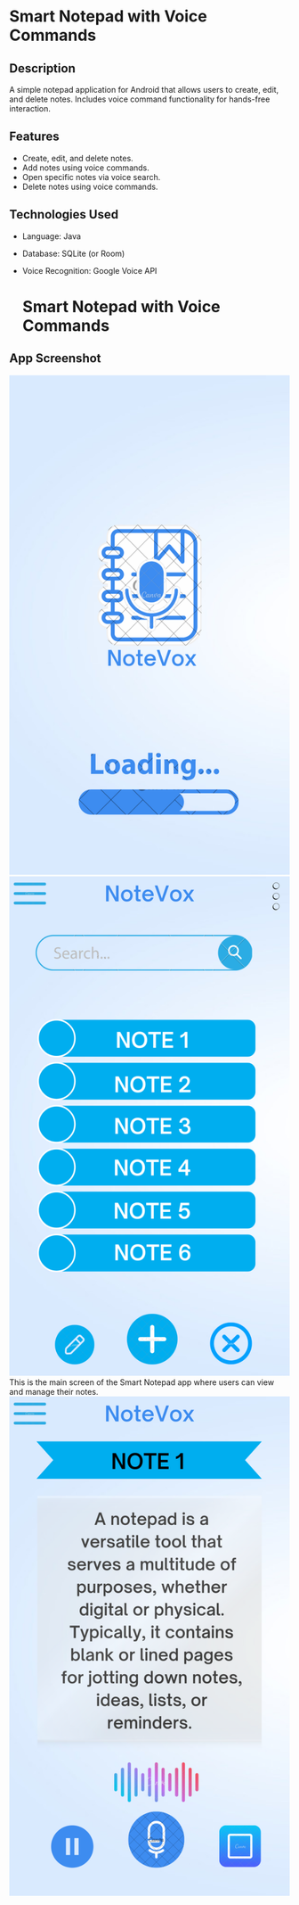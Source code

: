 # Smart Notepad with Voice Commands

## Description
A simple notepad application for Android that allows users to create, edit, and delete notes. Includes voice command functionality for hands-free interaction.

## Features
- Create, edit, and delete notes.
- Add notes using voice commands.
- Open specific notes via voice search.
- Delete notes using voice commands.

## Technologies Used
- Language: Java
- Database: SQLite (or Room)
- Voice Recognition: Google Voice API

  # Smart Notepad with Voice Commands

## App Screenshot
![First Screen](1.png)
![Home Screen](2.png)
This is the main screen of the Smart Notepad app where users can view and manage their notes.
![note voice Screen](3.png)




